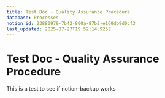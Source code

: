 ```yaml
---
title: Test Doc - Quality Assurance Procedure
database: Processes
notion_id: 23880979-7b42-800a-87b2-e160db9d0cf3
last_updated: 2025-07-27T19:52:14.925Z
---
```


# Test Doc - Quality Assurance Procedure


This is a test to see if notion-backup works

